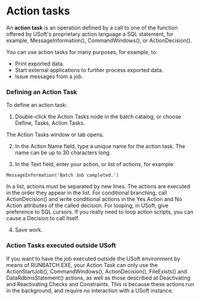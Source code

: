 # Action tasks

An **action task** is an operation defined by a call to one of the function offered by USoft's proprietary action language a SQL statement, for example, MessageInformation(), CommandWindows(), or ActionDecision().

You can use action tasks for many purposes, for example, to:

- Print exported data.
- Start external applications to further process exported data.
- Issue messages from a job.

### Defining an Action Task

To define an action task:

1. Double-click the Action Tasks node in the batch catalog, or choose Define, Tasks, Action Tasks.

The Action Tasks window or tab opens.

2. In the Action Name field, type a unique name for the action task. The name can be up to 30 characters long.

3. In the Text field, enter your action, or list of actions, for example:

```
MessageInformation('Batch Job completed.')

```

In a list, actions must be separated by new lines. The actions are executed in the order they appear in the list. For conditional branching, call ActionDecision() and write conditional actions in the Yes Action and No Action attributes of the called decision. For looping, in USoft, give preference to SQL cursors. If you really need to loop action scripts, you can cause a Decision to call itself.

4. Save work.

### Action Tasks executed outside USoft

If you want to have the job executed outside the USoft environment by means of RUNBATCH.EXE, your Action Task can only use the ActionStartJob(), CommandWindows(), ActionDecision(), FileExists() and DataRdbmsStatement() actions, as well as those described at Deactivating and Reactivating Checks and Constraints. This is because these actions run in the background, and require no interaction with a USoft instance.